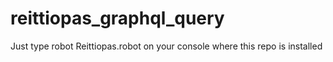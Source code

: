 ﻿# reittiopas_graphql_query

Just type robot Reittiopas.robot on your console where this repo is installed
